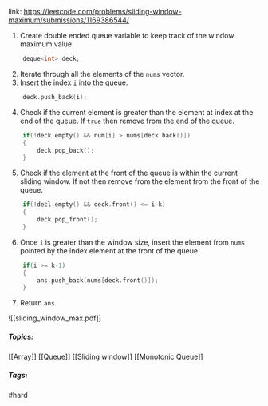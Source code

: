 link: https://leetcode.com/problems/sliding-window-maximum/submissions/1169386544/

1. Create double ended queue variable to keep track of the window maximum value.
```cpp
	deque<int> deck;
```
2. Iterate through all the elements of the `nums` vector. 
3. Insert the index `i` into the queue.
```cpp
	deck.push_back(i);
```
4. Check if the current element is greater than the element at index at the end of the queue. If `true` then remove from the end of the queue.
```cpp
	if(!deck.empty() && num[i] > nums[deck.back()])
	{
		deck.pop_back();
	}
```
5. Check if the element at the front of the queue is within the current sliding window. If not then remove from the element from the front of the queue. 
```cpp
	if(!decl.empty() && deck.front() <= i-k)
	{
		deck.pop_front();
	}
```
6. Once `i` is greater than the window size, insert the element from `nums` pointed by the index element at the front of the queue.
```cpp
	if(i >= k-1)
	{
		ans.push_back(nums[deck.front()]);
	}
```
7. Return `ans`.

![[sliding_window_max.pdf]]

##### Topics:
[[Array]] [[Queue]] [[Sliding window]] [[Monotonic Queue]]

##### Tags:
#hard
